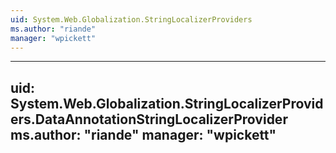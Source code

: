 ```yaml
---
uid: System.Web.Globalization.StringLocalizerProviders
ms.author: "riande"
manager: "wpickett"
---
```


---
uid: System.Web.Globalization.StringLocalizerProviders.DataAnnotationStringLocalizerProvider
ms.author: "riande"
manager: "wpickett"
---
